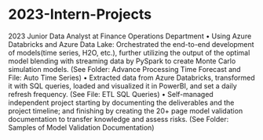 # 2023-Intern-Projects
2023 Junior Data Analyst at Finance Operations Department
• Using Azure Databricks and Azure Data Lake: Orchestrated the end-to-end development of models(time series,
H2O, etc.), further utilizing the output of the optimal model blending with streaming data by PySpark to create
Monte Carlo simulation models. (See Folder: Advance Processing Time Forecast and File: Auto Time Series)
• Extracted data from Azure Databricks, transformed it with SQL queries, loaded and visualized it in PowerBI, and
set a daily refresh frequency. (See File: ETL SQL Queries)
• Self-managed independent project starting by documenting the deliverables and the project timeline; and finishing
by creating the 20+ page model validation documentation to transfer knowledge and assess risks. (See Folder: Samples of Model Validation Documentation)
